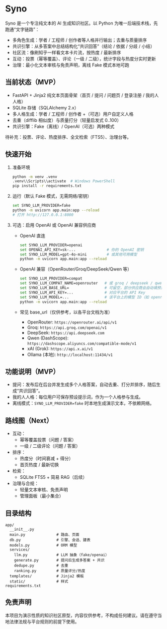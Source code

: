 # Syno

Syno 是一个专注纯文本的 AI 生成知识社区。以 Python 为唯一后端技术栈，先跑通“文字链路”：

- 多角色生成：学者 / 工程师 / 创作者等人格并行输出；去重与质量排序
- 共识引擎：从多答案中总结结构化“共识回答”（结论 / 依据 / 分歧 / 小结）
- 社区流：像刷知乎一样看文本卡片流，按热度 / 最新排序
- 互动：投票（幂等覆盖）、评论（一级 / 二级），统计字段与热度分实时更新
- 治理：最小化文本审核与免责声明，离线 Fake 模式本地可跑


## 当前状态（MVP）

- FastAPI + Jinja2 纯文本页面骨架（首页 / 提问 / 问题页 / 登录注册 / 我的人人格）
- SQLite 存储（SQLAlchemy 2.x）
- 多人格生成：学者 / 工程师 / 创作者 +（可选）用户自定义人格
- 去重（difflib 相似度）与质量打分（轻量启发式 0..100）
- 共识引擎：Fake（离线）/ OpenAI（可选）两种模式

待补充：投票、评论、热度排序、全文检索（FTS5）、治理台等。


## 快速开始

1. 准备环境

   ```bash
   python -m venv .venv
   .venv\\Scripts\\activate  # Windows PowerShell
   pip install -r requirements.txt
   ```

2. 运行（默认 Fake 模式，无需网络/密钥）

   ```bash
   set SYNO_LLM_PROVIDER=fake
   python -m uvicorn app.main:app --reload
   # 打开 http://127.0.0.1:8000
   ```

3. 可选：启用 OpenAI 或 OpenAI 兼容供应商

   - OpenAI 直连
     ```bash
     set SYNO_LLM_PROVIDER=openai
     set OPENAI_API_KEY=sk-...              # 你的 OpenAI 密钥
     set SYNO_LLM_MODEL=gpt-4o-mini         # 或其他可用模型
     python -m uvicorn app.main:app --reload
     ```

   - OpenAI 兼容（OpenRouter/Groq/DeepSeek/Qwen 等）
     ```bash
     set SYNO_LLM_PROVIDER=compat
     set SYNO_LLM_COMPAT_NAME=openrouter   # 或 groq / deepseek / qwen / dashscope / xai / ollama
     set SYNO_LLM_BASE_URL=                # 可留空，部分供应商会自动填预设 base_url
     set SYNO_LLM_API_KEY=...              # 对应平台的 API Key
     set SYNO_LLM_MODEL=...                # 该平台上的模型 ID（如 openrouter/google/gemini-2.0-pro）
     python -m uvicorn app.main:app --reload
     ```

   - 常见 base_url（仅供参考，以各平台文档为准）
     - OpenRouter: `https://openrouter.ai/api/v1`
     - Groq: `https://api.groq.com/openai/v1`
     - DeepSeek: `https://api.deepseek.com`
     - Qwen (DashScope): `https://dashscope.aliyuncs.com/compatible-mode/v1`
     - xAI (Grok): `https://api.x.ai/v1`
     - Ollama (本地): `http://localhost:11434/v1`


## 功能说明（MVP）

- 提问：发布后在后台并发生成多个人格答案，自动去重、打分并排序，随后生成“共识回答”。
- 我的人人格：每位用户可保存预设提示词，作为一个人格参与生成。
- 离线模式：`SYNO_LLM_PROVIDER=fake` 时本地生成演示文本，不依赖网络。


## 路线图（Next）

- 互动：
  - 幂等覆盖投票（问题 / 答案）
  - 一级 / 二级评论（问题 / 答案）
- 排序：
  - 热度分（时间衰减 + 得分）
  - 首页热度 / 最新切换
- 检索：
  - SQLite FTS5 + 简易 RAG（后续）
- 治理与合规：
  - 轻量文本审核、免责声明
  - 管理面板（最小集合）


## 目录结构

```
app/
  __init__.py
  main.py              # 路由、页面
  db.py                # 引擎、会话、建表
  models.py            # ORM 模型
  services/
    llm.py             # LLM 抽象（fake/openai）
    generate.py        # 提问后生成多答案 + 共识
    dedupe.py          # 去重
    ranking.py         # 质量评分/热度
  templates/           # Jinja2 模板
  static/              # 样式
requirements.txt
```


## 免责声明

本项目为演示性质的知识社区原型，内容仅供参考，不构成任何建议。请在遵守当地法律法规与平台规则的前提下使用。
